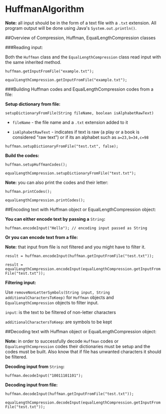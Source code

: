 # HuffmanAlgorithm

**Note:** all input should be in the form of a text file with a `.txt` extension. All program output will be done using Java's `System.out.println()`.

##Overview of Compression, Huffman, EqualLengthCompression classes

###Reading input:

Both the `Huffman` class and the `EqualLengthCompression` class read input with the same inherited method.

`huffman.getInputFromFile("example.txt");`

`equalLengthCompression.getInputFromFile("example.txt");`

###Building Huffman codes and EqualLengthCompression codes from a file:

**Setup dictionary from file:**

`setupDictionaryFromFile(String fileName, boolean isAlphabetRawText)`

 * `fileName` - the file name and a `.txt` extension added to it

* `isAlphabetRawText` - indicates if text is raw (a play or a book is considered "raw text") or if its an alphabet such as
   `a=23,b=34,c=98`

`huffman.setupDictionaryFromFile("test.txt", false);`

**Build the codes:**

`huffman.setupHuffmanCodes();`

`equalLengthCompression.setupDictionaryFromFile("test.txt");`

**Note:** you can also print the codes and their letter:

`huffman.printCodes();`

`equalLengthCompression.printCodes();`

##Encoding text with Huffman object or EqualLengthCompression object:

**You can either encode text by passing a** `String`**:**

`huffman.encodeInput("Hello"); // encoding input passed as String`

**Or you can encode text from a file:**

**Note:** that input from file is not filtered and you might have to filter it.

`result = huffman.encodeInput(huffman.getInputFromFile("test.txt"));`

`result = equalLengthCompression.encodeInput(equalLengthCompression.getInputFromFile("test.txt"));`

**Filtering input:**

Use `removeNonLetterSymbols(String input, String additionalCharactersToKeep)` for `Huffman` objects and `EqualLengthCompression` objects to filter input.

`input`: is the text to be filtered of non-letter characters

`additionalCharactersToKeep`: are symbols to be kept

##Decoding text with Huffman object or EqualLengthCompression object:

**Note:** in order to successfully decode `Huffman` codes or `EqualLengthCompression` codes
their dictionaries must be setup and the codes must be built. Also know that if file has
unwanted characters it should be filtered.

**Decoding input from** `String`**:**

`huffman.decodeInput("10011101101");`

**Decoding input from file:**

`huffman.decodeInput(huffman.getInputFromFile("test.txt"));`

`equalLengthCompression.decodeInput(equalLengthCompression.getInputFromFile("test.txt"));`

